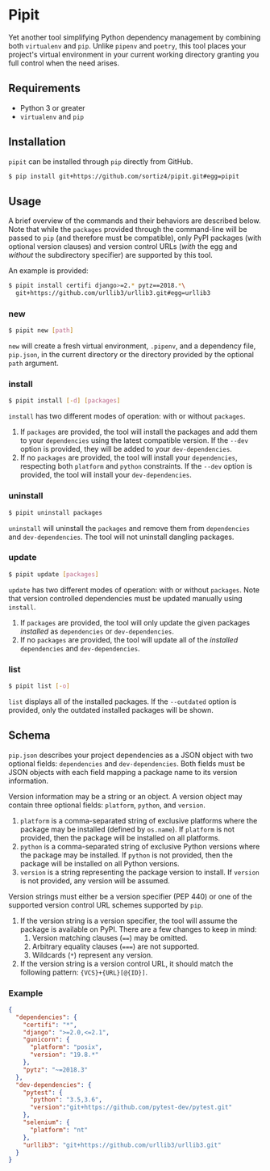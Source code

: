 # Pipit
Yet another tool simplifying Python dependency management by combining both
`virtualenv` and `pip`. Unlike `pipenv` and `poetry`, this tool places your
project's virtual environment in your current working directory granting you
full control when the need arises.

## Requirements
- Python 3 or greater
- `virtualenv` and `pip`

## Installation
`pipit` can be installed through `pip` directly from GitHub.

```sh
$ pip install git+https://github.com/sortiz4/pipit.git#egg=pipit
```

## Usage
A brief overview of the commands and their behaviors are described below. Note
that while the `packages` provided through the command-line will be passed to
`pip` (and therefore must be compatible), only PyPI packages (with optional
version clauses) and version control URLs (*with* the egg and *without*
the subdirectory specifier) are supported by this tool.

An example is provided:

```sh
$ pipit install certifi django>=2.* pytz==2018.*\
  git+https://github.com/urllib3/urllib3.git#egg=urllib3
```

### new
```sh
$ pipit new [path]
```

`new` will create a fresh virtual environment, `.pipenv`, and a dependency
file, `pip.json`, in the current directory or the directory provided by the
optional `path` argument.

### install
```sh
$ pipit install [-d] [packages]
```

`install` has two different modes of operation: with or without `packages`.

1. If `packages` are provided, the tool will install the packages and add them
   to your `dependencies` using the latest compatible version. If the `--dev`
   option is provided, they will be added to your `dev-dependencies`.
2. If no `packages` are provided, the tool will install your `dependencies`,
   respecting both `platform` and `python` constraints. If the `--dev` option
   is provided, the tool will install your `dev-dependencies`.

### uninstall
```sh
$ pipit uninstall packages
```

`uninstall` will uninstall the `packages` and remove them from `dependencies`
and `dev-dependencies`. The tool will not uninstall dangling packages.

### update
```sh
$ pipit update [packages]
```

`update` has two different modes of operation: with or without `packages`. Note
that version controlled dependencies must be updated manually using `install`.

1. If `packages` are provided, the tool will only update the given packages
   *installed* as `dependencies` or `dev-dependencies`.
2. If no `packages` are provided, the tool will update all of the *installed*
   `dependencies` and `dev-dependencies`.

### list
```sh
$ pipit list [-o]
```

`list` displays all of the installed packages. If the `--outdated` option is
provided, only the outdated installed packages will be shown.

## Schema
`pip.json` describes your project dependencies as a JSON object with two
optional fields: `dependencies` and `dev-dependencies`. Both fields must be
JSON objects with each field mapping a package name to its version information.

Version information may be a string or an object. A version object may contain
three optional fields: `platform`, `python`, and `version`.

1. `platform` is a comma-separated string of exclusive platforms where the
   package may be installed (defined by `os.name`). If `platform` is not
   provided, then the package will be installed on all platforms.
2. `python` is a comma-separated string of exclusive Python versions where the
   package may be installed. If `python` is not provided, then the package will
   be installed on all Python versions.
3. `version` is a string representing the package version to install. If
   `version` is not provided, any version will be assumed.

Version strings must either be a version specifier (PEP 440) or one of the
supported version control URL schemes supported by `pip`.

1. If the version string is a version specifier, the tool will assume the
   package is available on PyPI. There are a few changes to keep in mind:
   1. Version matching clauses (`==`) may be omitted.
   2. Arbitrary equality clauses (`===`) are not supported.
   3. Wildcards (`*`) represent any version.
2. If the version string is a version control URL, it should match the
   following pattern: `{VCS}+{URL}[@{ID}]`.

### Example
```json
{
  "dependencies": {
    "certifi": "*",
    "django": ">=2.0,<=2.1",
    "gunicorn": {
      "platform": "posix",
      "version": "19.8.*"
    },
    "pytz": "~=2018.3"
  },
  "dev-dependencies": {
    "pytest": {
      "python": "3.5,3.6",
      "version":"git+https://github.com/pytest-dev/pytest.git"
    },
    "selenium": {
      "platform": "nt"
    },
    "urllib3": "git+https://github.com/urllib3/urllib3.git"
  }
}
```
